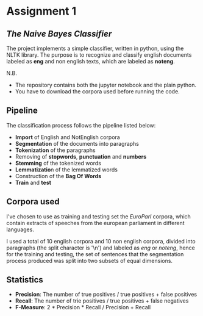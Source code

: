# Assignment 1
## _The Naive Bayes Classifier_

The project implements a simple classifier, written in python, using the NLTK library.
The purpose is to recognize and classify english documents labeled as **eng** and non english texts, which are labeled as **noteng**.

N.B. 
- The repository contains both the jupyter notebook and the plain python.
- You have to download the corpora used before running the code.
## Pipeline
The classification process follows the pipeline listed below:
- **Import** of English and NotEnglish corpora
- **Segmentation** of the documents into paragraphs
- **Tokenization** of the paragraphs
- Removing of **stopwords**, **punctuation** and **numbers**
- **Stemming** of the tokenized words
- **Lemmatizatio**n of the lemmatized words
- Construction of the **Bag Of Words**
- **Train** and **test**

## Corpora used
I've chosen to use as training and testing set the *EuroParl* corpora, which contain extracts of speeches from the european parliament in different languages.

I used a total of 10 english corpora and 10 non english corpora, divided into paragraphs (the split character is '\n') and labeled as *eng* or *noteng*, hence for the training and testing, the set of sentences that the segmentation process produced was split into two subsets of equal dimensions.

## Statistics
- **Precision**: The number of true positives / true positives + false positives
- **Recall**: The number of trie positives / true positives + false negatives
- **F-Measure**: 2 * Precision * Recall / Precision + Recall
